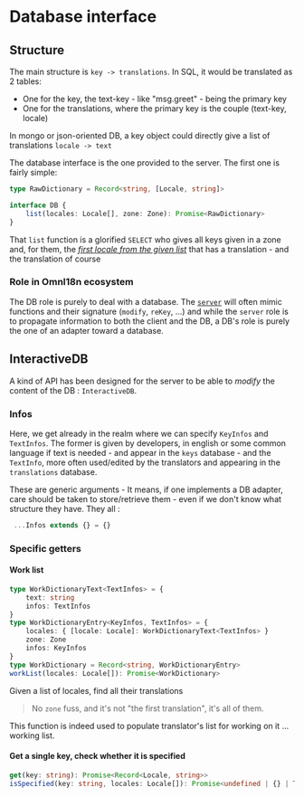 # Database interface

## Structure

The main structure is `key -> translations`. In SQL, it would be translated as 2 tables:

- One for the key, the text-key - like "msg.greet" - being the primary key
- One for the translations, where the primary key is the couple (text-key, locale)

In mongo or json-oriented DB, a key object could directly give a list of translations `locale -> text`

The database interface is the one provided to the server. The first one is fairly simple:

```ts
type RawDictionary = Record<string, [Locale, string]>

interface DB {
	list(locales: Locale[], zone: Zone): Promise<RawDictionary>
}
```

That `list` function is a glorified `SELECT` who gives all keys given in a zone and, for them, the [_first locale from the given list_](./client.md#locales) that has a translation - and the translation of course

### Role in OmnI18n ecosystem

The DB role is purely to deal with a database. The [`server`](./server.md) will often mimic functions and their signature (`modify`, `reKey`, ...) and while the `server` role is to propagate information to both the client and the DB, a DB's role is purely the one of an adapter toward a database.

## InteractiveDB

A kind of API has been designed for the server to be able to _modify_ the content of the DB : `InteractiveDB`.

### Infos

Here, we get already in the realm where we can specify `KeyInfos` and `TextInfos`. The former is given by developers, in english or some common language if text is needed - and appear in the `keys` database - and the `TextInfo`, more often used/edited by the translators and appearing in the `translations` database.

These are generic arguments - It means, if one implements a DB adapter, care should be taken to store/retrieve them - even if we don't know what structure they have. They all :

```ts
 ...Infos extends {} = {}
```

### Specific getters

#### Work list

```ts
type WorkDictionaryText<TextInfos> = {
	text: string
	infos: TextInfos
}
type WorkDictionaryEntry<KeyInfos, TextInfos> = {
	locales: { [locale: Locale]: WorkDictionaryText<TextInfos> }
	zone: Zone
	infos: KeyInfos
}
type WorkDictionary = Record<string, WorkDictionaryEntry>
workList(locales: Locale[]): Promise<WorkDictionary>
```

Given a list of locales, find all their translations

> No `zone` fuss, and it's not "the first translation", it's all of them.

This function is indeed used to populate translator's list for working on it ... working list.

#### Get a single key, check whether it is specified

```ts
get(key: string): Promise<Record<Locale, string>>
isSpecified(key: string, locales: Locale[]): Promise<undefined | {} | TextInfos>
```
